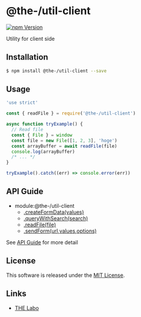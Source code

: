 @the-/util-client
==========

<!---
This file is generated by @the-/templates. Do not update manually.
--->

<!-- Badge Start -->
<a name="badges"></a>

[![npm Version][bd_npm_shield_url]][bd_npm_url]

[bd_repo_url]: https://github.com/the-labo/the
[bd_npm_url]: http://www.npmjs.org/package/@the-/util-client
[bd_npm_shield_url]: http://img.shields.io/npm/v/@the-/util-client.svg?style=flat

<!-- Badge End -->


<!-- Description Start -->
<a name="description"></a>

Utility for client side

<!-- Description End -->


<!-- Overview Start -->
<a name="overview"></a>




<!-- Overview End -->


<!-- Sections Start -->
<a name="sections"></a>

<!-- Section from "doc/readme/01.Installation.md.hbs" Start -->

<a name="section-doc-readme-01-installation-md"></a>

Installation
-----

```bash
$ npm install @the-/util-client --save
```


<!-- Section from "doc/readme/01.Installation.md.hbs" End -->

<!-- Section from "doc/readme/02.Usage.md.hbs" Start -->

<a name="section-doc-readme-02-usage-md"></a>

Usage
---------

```javascript
'use strict'

const { readFile } = require('@the-/util-client')

async function tryExample() {
  // Read file
  const { File } = window
  const file = new File([1, 2, 3], 'hoge')
  const arrayBuffer = await readFile(file)
  console.log(arrayBuffer)
  /* ... */
}

tryExample().catch((err) => console.error(err))

```


<!-- Section from "doc/readme/02.Usage.md.hbs" End -->


<!-- Sections Start -->

<a name="api"></a>

## API Guide


- module:@the-/util-client
  - [.createFormData(values)](./doc/api/api.md#module_@the-/util-client.createFormData)
  - [.queryWithSearch(search)](./doc/api/api.md#module_@the-/util-client.queryWithSearch)
  - [.readFile(file)](./doc/api/api.md#module_@the-/util-client.readFile)
  - [.sendForm(url,values,options)](./doc/api/api.md#module_@the-/util-client.sendForm)

See [API Guide](./doc/api/api.md) for more detail


<!-- LICENSE Start -->
<a name="license"></a>

License
-------
This software is released under the [MIT License](https://github.com/the-labo/the/blob/master/LICENSE).

<!-- LICENSE End -->


<!-- Links Start -->
<a name="links"></a>

Links
------

+ [THE Labo][the_labo_url]

[the_labo_url]: https://github.com/the-labo

<!-- Links End -->
